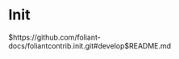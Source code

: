 # Init

<include sethead="2" nohead="true">
    $https://github.com/foliant-docs/foliantcontrib.init.git#develop$README.md
</include>
